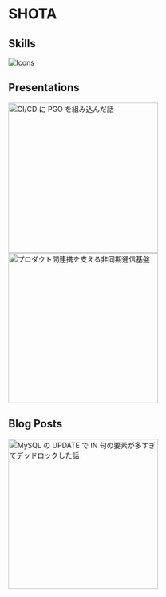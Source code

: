 # SHOTA

## Skills

[![Icons](https://skillicons.dev/icons?i=go,ts,py,graphql,react,next,aws)](https://skillicons.dev)

## Presentations

<a href="https://speakerdeck.com/shota_tech/cd" style="text-decoration: none;">
  <img alt="CI/CD に PGO を組み込んだ話" src="https://files.speakerdeck.com/presentations/d69e1ab373484cdc84de8f9806a8db96/slide_0.jpg" width="300px"/>
</a>
<a href="https://speakerdeck.com/shota_tech/purodakutojian-lian-xi-wozhi-erufei-tong-qi-tong-xin-ji-pan" style="text-decoration: none;">
  <img alt="プロダクト間連携を支える非同期通信基盤" src="https://files.speakerdeck.com/presentations/be79b1debccf454eb5232aacdc61a33a/slide_0.jpg" width="300px"/>
</a>

## Blog Posts

<a href="https://tech.layerx.co.jp/entry/2024/12/07/105714" style="text-decoration: none;">
  <img alt="MySQL の UPDATE で IN 句の要素が多すぎてデッドロックした話" src="https://cdn-ak.f.st-hatena.com/images/fotolife/s/shota_tech/20241207/20241207111358.png" width="300px"/>
</a>
